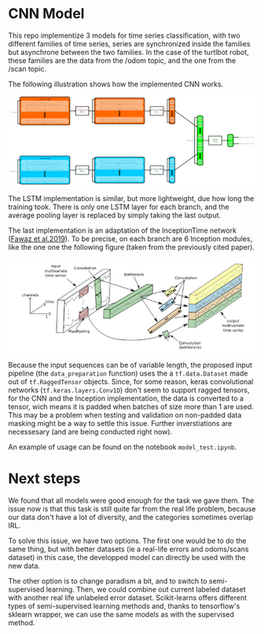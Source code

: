 # CNN Model

This repo implementize 3 models for time series classification, with two different families of time series, series are synchronized inside the families but asynchrone between the two families. In the case of the turtlbot robot, these families are the data from the /odom topic, and the one from the /scan topic.

The following illustration shows how the implemented CNN works. 

![CNN Vizualization](img/Schema_CNN.png)

The LSTM implementation is similar, but more lightweight, due how long the training took. There is only one LSTM layer for each branch, and the average pooling layer is replaced by simply taking the last output.

The last implementation is an adaptation of the InceptionTime network ([Fawaz et al.2019](https://arxiv.org/pdf/1909.04939.pdf)). To be precise, on each branch are 6 Inception modules, like the one one the following figure (taken from the previously cited paper).

![Inception module](img/InceptionBlock.png)

Because the input sequences can be of variable length, the proposed input pipeline (the `data_preparation` function) uses the a `tf.data.Dataset` made out of `tf.RaggedTensor` objects. Since, for some reason, keras convolutional networks (`tf.keras.layers.Conv1D`) don't seem to support ragged tensors, for the CNN and the Inception implementation, the data is converted to a tensor, wich means it is padded when batches of size more than 1 are used. This may be a problem when testing and validation on non-padded data masking might be a way to settle this issue. Further inverstiations are necessesary (and are being conducted right now).

An example of usage can be found on the notebook `model_test.ipynb`.

# Next steps

We found that all models were good enough for the task we gave them. The issue now is that this task is still quite far from the real life problem, because our data don't have a lot of diversity, and the categories sometimes overlap IRL.

To solve this issue, we have two options. The first one would be to do the same thing, but with better datasets (ie a real-life errors and odoms/scans dataset) in this case, the developped model can directly be used with the new data.

The other option is to change paradism a bit, and to switch to semi-supervised learning. Then, we could combine out current labeled dataset with another real life unlabeled error dataset. Scikit-learns offers different types of semi-supervised learning methods and, thanks to tensorflow's sklearn wrapper, we can use the same models as with the supervised method.